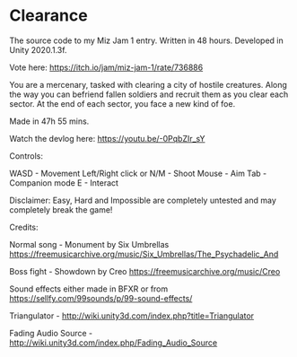 # Clearance

The source code to my Miz Jam 1 entry. Written in 48 hours. Developed in Unity 2020.1.3f.

Vote here: https://itch.io/jam/miz-jam-1/rate/736886

You are a mercenary, tasked with clearing a city of hostile creatures. Along the way you can befriend fallen soldiers and recruit them as you clear each sector. At the end of each sector, you face a new kind of foe.

Made in 47h 55 mins.

Watch the devlog here: https://youtu.be/-0PqbZIr_sY

Controls:

WASD - Movement
Left/Right click or N/M - Shoot
Mouse - Aim
Tab - Companion mode
E - Interact

Disclaimer: Easy, Hard and Impossible are completely untested and may completely break the game!

Credits:

Normal song - Monument by Six Umbrellas https://freemusicarchive.org/music/Six_Umbrellas/The_Psychadelic_And

Boss fight - Showdown by Creo https://freemusicarchive.org/music/Creo

Sound effects either made in BFXR or from https://sellfy.com/99sounds/p/99-sound-effects/

Triangulator - http://wiki.unity3d.com/index.php?title=Triangulator

Fading Audio Source - http://wiki.unity3d.com/index.php/Fading_Audio_Source
